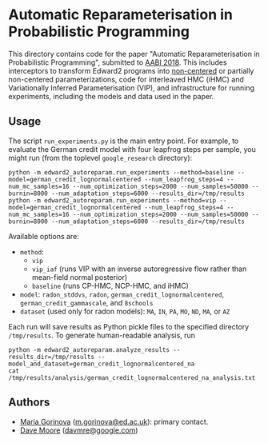 # Automatic Reparameterisation in Probabilistic Programming

This directory contains code for the paper "Automatic Reparameterisation in
Probabilistic Programming", submitted to [AABI
2018](http://approximateinference.org). This includes interceptors to transform
Edward2 programs into [non-centered](https://arxiv.org/abs/1312.0906) or
partially non-centered parameterizations, code for
interleaved HMC (iHMC) and Variationally Inferred Parameterisation (VIP), and
infrastructure for running experiments, including the models and data used in
the paper.

## Usage

The script `run_experiments.py` is the main entry point. For example, to
evaluate the German credit model with four leapfrog steps per sample, you might
run (from the toplevel `google_research` directory):

```shell
python -m edward2_autoreparam.run_experiments --method=baseline --model=german_credit_lognormalcentered --num_leapfrog_steps=4 --num_mc_samples=16 --num_optimization_steps=2000 --num_samples=50000 --burnin=8000 --num_adaptation_steps=6000 --results_dir=/tmp/results
python -m edward2_autoreparam.run_experiments --method=vip --model=german_credit_lognormalcentered --num_leapfrog_steps=4 --num_mc_samples=16 --num_optimization_steps=2000 --num_samples=50000 --burnin=8000 --num_adaptation_steps=6000 --results_dir=/tmp/results
```

Available options are:

- `method`:
  - `vip`
  - `vip_iaf` (runs VIP with an inverse autoregressive flow
   rather than mean-field normal posterior)
  - `baseline` (runs CP-HMC, NCP-HMC, and iHMC)
- `model`: `radon_stddvs`, `radon`, `german_credit_lognormalcentered`,
  `german_credit_gammascale`, and `8schools`
- `dataset` (used only for radon models): `MA`, `IN`, `PA`, `MO`, `ND`, `MA`,
  or `AZ`

Each run will save results as Python pickle files to the specified directory
`/tmp/results`. To generate human-readable analysis, run

```shell
python -m edward2_autoreparam.analyze_results --results_dir=/tmp/results --model_and_dataset=german_credit_lognormalcentered_na
cat /tmp/results/analysis/german_credit_lognormalcentered_na_analysis.txt
```

## Authors

- [Maria Gorinova](http://homepages.inf.ed.ac.uk/s1207807/) ([m.gorinova@ed.ac.uk](m.gorinova@ed.ac.uk)): primary contact.
- [Dave Moore](http://davmre.github.io) ([davmre@google.com](davmre@google.com))
